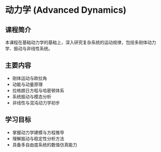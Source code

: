 # 动力学 (Advanced Dynamics)

## 课程简介
本课程在基础动力学的基础上，深入研究复杂系统的运动规律，包括多刚体动力学、振动与非线性系统。

## 主要内容
- 刚体运动与欧拉角  
- 动能与动量原理  
- 拉格朗日方程与哈密顿体系  
- 系统振动与模态分析  
- 非线性与混沌动力学初步

## 学习目标
- 掌握动力学建模与方程推导  
- 理解振动与稳定性分析方法  
- 具备多自由度系统的数值仿真能力

